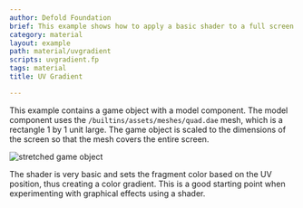 ```yaml
---
author: Defold Foundation
brief: This example shows how to apply a basic shader to a full screen quad.
category: material
layout: example
path: material/uvgradient
scripts: uvgradient.fp
tags: material
title: UV Gradient

---
```



This example contains a game object with a model component. The model component uses the `/builtins/assets/meshes/quad.dae` mesh, which is a rectangle 1 by 1 unit large. The game object is scaled to the dimensions of the screen so that the mesh covers the entire screen.

![stretched game object](stretched-mesh.png)

The shader is very basic and sets the fragment color based on the UV position, thus creating a color gradient. This is a good starting point when experimenting with graphical effects using a shader.